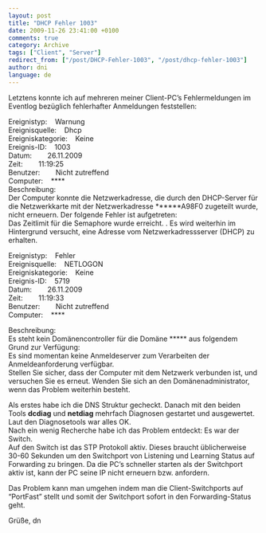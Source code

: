 ```yaml
---
layout: post
title: "DHCP Fehler 1003"
date: 2009-11-26 23:41:00 +0100
comments: true
category: Archive
tags: ["Client", "Server"]
redirect_from: ["/post/DHCP-Fehler-1003", "/post/dhcp-fehler-1003"]
author: dni
language: de
---
```

<!-- more -->
<p>Letztens konnte ich auf mehreren meiner Client-PC’s Fehlermeldungen im Eventlog bezüglich fehlerhafter Anmeldungen feststellen:</p>  <p>Ereignistyp:&#160;&#160;&#160; Warnung   <br />Ereignisquelle:&#160;&#160;&#160; Dhcp    <br />Ereigniskategorie:&#160;&#160;&#160; Keine    <br />Ereignis-ID:&#160;&#160;&#160; 1003    <br />Datum:&#160;&#160;&#160;&#160;&#160;&#160;&#160; 26.11.2009    <br />Zeit:&#160;&#160;&#160;&#160;&#160;&#160;&#160; 11:19:25    <br />Benutzer:&#160;&#160;&#160;&#160;&#160;&#160;&#160; Nicht zutreffend    <br />Computer:&#160;&#160;&#160; ****    <br />Beschreibung:    <br />Der Computer konnte die Netzwerkadresse, die durch den DHCP-Server für die Netzwerkkarte mit der Netzwerkadresse ******A98F0 zugeteilt wurde, nicht erneuern. Der folgende Fehler ist aufgetreten:     <br />Das Zeitlimit für die Semaphore wurde erreicht. . Es wird weiterhin im Hintergrund versucht, eine Adresse vom Netzwerkadressserver (DHCP) zu erhalten. </p>  <p>Ereignistyp:&#160;&#160;&#160; Fehler   <br />Ereignisquelle:&#160;&#160;&#160; NETLOGON    <br />Ereigniskategorie:&#160;&#160;&#160; Keine    <br />Ereignis-ID:&#160;&#160;&#160; 5719    <br />Datum:&#160;&#160;&#160;&#160;&#160;&#160;&#160; 26.11.2009    <br />Zeit:&#160;&#160;&#160;&#160;&#160;&#160;&#160; 11:19:33    <br />Benutzer:&#160;&#160;&#160;&#160;&#160;&#160;&#160; Nicht zutreffend    <br />Computer:&#160;&#160;&#160; ****</p>  <p>Beschreibung:   <br />Es steht kein Domänencontroller für die Domäne ***** aus folgendem Grund zur Verfügung:     <br />Es sind momentan keine Anmeldeserver zum Verarbeiten der Anmeldeanforderung verfügbar.    <br />Stellen Sie sicher, dass der Computer mit dem Netzwerk verbunden ist, und versuchen Sie es erneut. Wenden Sie sich an den Domänenadministrator, wenn das Problem weiterhin besteht. </p>  <p>Als erstes habe ich die DNS Struktur gecheckt. Danach mit den beiden Tools <strong>dcdiag</strong> und <strong>netdiag</strong> mehrfach Diagnosen gestartet und ausgewertet. Laut den Diagnosetools war alles OK.    <br />Nach ein wenig Recherche habe ich das Problem entdeckt: Es war der Switch.     <br />Auf den Switch ist das STP Protokoll aktiv. Dieses braucht üblicherweise 30-60 Sekunden um den Switchport von Listening und Learning Status auf Forwarding zu bringen. Da die PC’s schneller starten als der Switchport aktiv ist, kann der PC seine IP nicht erneuern bzw. anfordern.</p>  <p>Das Problem kann man umgehen indem man die Client-Switchports auf “PortFast” stellt und somit der Switchport sofort in den Forwarding-Status geht.</p>  <p>Grüße, dn</p>

